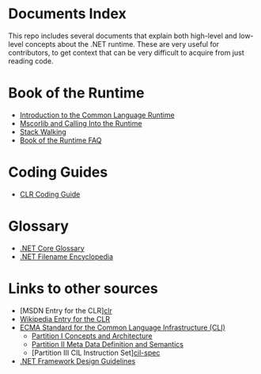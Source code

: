 Documents Index
===

This repo includes several documents that explain both high-level and low-level concepts about the .NET runtime. These are very useful for contributors, to get context that can be very difficult to acquire from just reading code.

# Book of the Runtime

- [Introduction to the Common Language Runtime](intro-to-clr.md)
- [Mscorlib and Calling Into the Runtime](mscorlib.md)
- [Stack Walking](stackwalking.md)
- [Book of the Runtime FAQ](botr-faq.md)

# Coding Guides
- [CLR Coding Guide](clr-code-guide.md)

# Glossary
- [.NET Core Glossary](glossary.md)
- [.NET Filename Encyclopedia](dotnet-filenames.md)

# Links to other sources

- [MSDN Entry for the CLR][clr](http://msdn.microsoft.com/en-us/library/8bs2ecf4(VS.71).aspx)
- [Wikipedia Entry for the CLR](http://en.wikipedia.org/wiki/Common_Language_Runtime)
- [ECMA Standard for the Common Language Infrastructure (CLI)](http://msdn.microsoft.com/en-us/netframework/aa569283.aspx)
  - [Partition I Concepts and Architecture](http://download.microsoft.com/download/7/3/3/733AD403-90B2-4064-A81E-01035A7FE13C/MS%20Partition%20I.pdf)
  - [Partition II Meta Data Definition and Semantics](http://download.microsoft.com/download/7/3/3/733AD403-90B2-4064-A81E-01035A7FE13C/MS%20Partition%20II.pdf)
  - [Partition III CIL Instruction Set][cil-spec](http://download.microsoft.com/download/7/3/3/733AD403-90B2-4064-A81E-01035A7FE13C/MS%20Partition%20III.pdf)
- [.NET Framework Design Guidelines](http://msdn.microsoft.com/en-us/library/ms229042.aspx)
